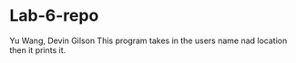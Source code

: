 # Lab-6-repo
Yu Wang, Devin Gilson
This program takes in the users name nad location then it prints it.